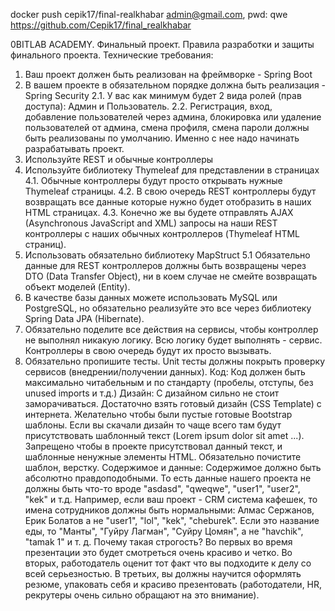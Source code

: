 docker push cepik17/final-realkhabar
admin@gmail.com, pwd: qwe
https://github.com/Cepik17/final_realkhabar

0BITLAB ACADEMY. Финальный проект.
Правила разработки и защиты финального проекта.
Технические требования:
1. Ваш проект должен быть реализован на фреймворке - Spring Boot
2. В вашем проекте в обязательном порядке должна быть реализация - Spring Security
   2.1. У вас как минимум будет 2 вида ролей (прав доступа): Админ и Пользователь.
   2.2. Регистрация, вход, добавление пользователей через админа, блокировка или
   удаление пользователей от админа, смена профиля, смена пароли должны быть
   реализованы по умолчанию. Именно с нее надо начинать разрабатывать проект.
3. Используйте REST и обычные контроллеры
4. Используйте библиотеку Thymeleaf для представлении в страницах
   4.1. Обычные контроллеры будут просто открывать нужные Thymeleaf страницы.
   4.2. В свою очередь REST контроллеры будут возвращать все данные которые нужно
   будет отобразить в наших HTML страницах.
   4.3. Конечно же вы будете отправлять AJAX (Asynchronous JavaScript and XML) запросы
   на наши REST контроллеры с наших обычных контроллеров (Thymeleaf HTML страниц).
5. Использовать обязательно библиотеку MapStruct
   5.1 Обязательно данные для REST контроллеров должны быть возвращены через DTO
   (Data Transfer Object), ни в коем случае не смейте возвращать объект моделей (Entity).
6. В качестве базы данных можете использовать MySQL или PostgreSQL, но обязательно
   реализуйте это все через библиотеку Spring Data JPA (Hibernate).
7. Обязательно поделите все действия на сервисы, чтобы контроллер не выполнял
   никакую логику. Всю логику будет выполнять - сервис. Контроллеры в свою очередь будут
   их просто вызывать.
8. Обязательно пропишите тесты. Unit тесты должны покрыть проверку сервисов
   (внедрении/получении данных).
   Код:
   Код должен быть максимально читабельным и по стандарту (пробелы, отступы, без
   unused imports и т.д.)
   Дизайн:
   С дизайном сильно не стоит заморачиваться. Достаточно взять готовый дизайн
   (CSS Template) с интернета. Желательно чтобы были пустые готовые Bootstrap
   шаблоны.
   Если вы скачали дизайн то чаще всего там будут присутствовать шаблонный текст
   (Lorem ipsum dolor sit amet ...). Запрещено чтобы в проекте присутствовал данный
   текст, и шаблонные ненужные элементы HTML. Обязательно почистите шаблон,
   верстку.
   Содержимое и данные:
   Содержимое должно быть абсолютно правдоподобными. То есть данные нашего
   проекта не должны быть что-то вроде "asdasd", "qweqwe", "user1", "user2", "kek" и
   т.д.
   Например, если ваш проект - CRM система кафешек, то имена сотрудников должны
   быть нормальными: Алмас Сержанов, Ерик Болатов а не "user1", "lol", "kek",
   "cheburek". Если это название еды, то "Манты", "Гуйру Лагман", "Суйру Цомян",
   а не "havchik", "tamak 1" и т. д.
   Почему такая строгость? Во первых во время презентации это будет смотреться
   очень красиво и четко. Во вторых, работодатель оценит тот факт что вы подходите к
   делу со всей серьезностью. В третьих, вы должны научится оформлять резюме,
   упаковать себя и красиво презентовать (работодатели, HR, рекрутеры очень сильно
   обращают на это внимание).